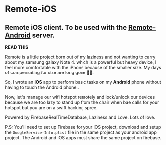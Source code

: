 # Remote-iOS
## Remote iOS client. To be used with the [Remote-Android](https://github.com/hextremelabs/remote-android) server.

**READ THIS**

Remote is a little project born out of my laziness and not wanting to carry about my samsung galaxy Note 4. which is a powerful but heavy device, I feel more comfortable with the iPhone because of the smaller size. My days of compensating for size are long gone ✌🏾.

So, I wrote an **iOS** app to perform basic tasks on my **Android** phone without having to touch the Android phone..

Now, let's manage our wifi hotspot remotely and lock/unlock our devices because we are too lazy to stand up from the chair when bae calls for your hotspot but you are on a swift hacking spree.

Powered by FirebaseRealTimeDatabase, Laziness and Love. Lots of love.

P.S: You'll need to set up Firebase for your iOS project, download and setup the `GoogleService-Info.plist` file in the same project as your android app project. The Android and iOS apps must share the same project on firebase.
